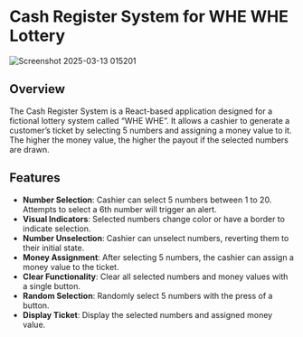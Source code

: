 # Cash Register System for WHE WHE Lottery
![Screenshot 2025-03-13 015201](https://github.com/user-attachments/assets/d3986843-756d-468e-b1c8-11302b48a300)



## Overview
The Cash Register System is a React-based application designed for a fictional lottery system called “WHE WHE”. It allows a cashier to generate a customer’s ticket by selecting 5 numbers and assigning a money value to it. The higher the money value, the higher the payout if the selected numbers are drawn.

## Features
- **Number Selection**: Cashier can select 5 numbers between 1 to 20. Attempts to select a 6th number will trigger an alert.
- **Visual Indicators**: Selected numbers change color or have a border to indicate selection.
- **Number Unselection**: Cashier can unselect numbers, reverting them to their initial state.
- **Money Assignment**: After selecting 5 numbers, the cashier can assign a money value to the ticket.
- **Clear Functionality**: Clear all selected numbers and money values with a single button.
- **Random Selection**: Randomly select 5 numbers with the press of a button.
- **Display Ticket**: Display the selected numbers and assigned money value.

